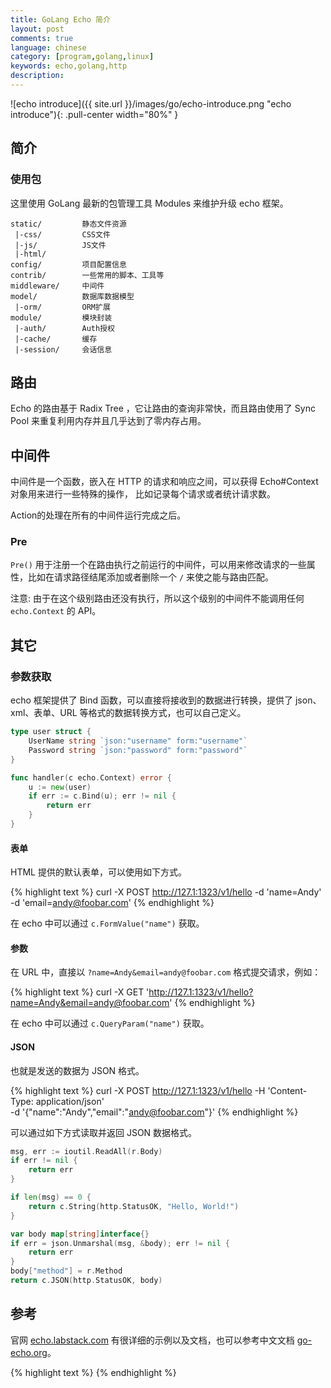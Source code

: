 ```yaml
---
title: GoLang Echo 简介
layout: post
comments: true
language: chinese
category: [program,golang,linux]
keywords: echo,golang,http
description:
---
```



<!-- more -->

![echo introduce]({{ site.url }}/images/go/echo-introduce.png "echo introduce"){: .pull-center width="80%" }


## 简介

### 使用包

这里使用 GoLang 最新的包管理工具 Modules 来维护升级 echo 框架。

```
static/         静态文件资源
 |-css/         CSS文件
 |-js/          JS文件
 |-html/
config/         项目配置信息
contrib/        一些常用的脚本、工具等
middleware/     中间件
model/          数据库数据模型
 |-orm/         ORM扩展
module/         模块封装
 |-auth/        Auth授权
 |-cache/       缓存
 |-session/     会话信息
```

## 路由

Echo 的路由基于 Radix Tree ，它让路由的查询非常快，而且路由使用了 Sync Pool 来重复利用内存并且几乎达到了零内存占用。

## 中间件

中间件是一个函数，嵌入在 HTTP 的请求和响应之间，可以获得 Echo#Context 对象用来进行一些特殊的操作， 比如记录每个请求或者统计请求数。

Action的处理在所有的中间件运行完成之后。

### Pre

`Pre()` 用于注册一个在路由执行之前运行的中间件，可以用来修改请求的一些属性，比如在请求路径结尾添加或者删除一个 `/` 来使之能与路由匹配。

<!--
下面的这几个内建中间件应该被注册在这一级别：

AddTrailingSlash
RemoveTrailingSlash
MethodOverride
-->

注意: 由于在这个级别路由还没有执行，所以这个级别的中间件不能调用任何 `echo.Context` 的 API。

## 其它

### 参数获取

echo 框架提供了 Bind 函数，可以直接将接收到的数据进行转换，提供了 json、xml、表单、URL 等格式的数据转换方式，也可以自己定义。

``` go
type user struct {
	UserName string `json:"username" form:"username"`
	Password string `json:"password" form:"password"`
}

func handler(c echo.Context) error {
	u := new(user)
	if err := c.Bind(u); err != nil {
		return err
	}
}
```

#### 表单

HTML 提供的默认表单，可以使用如下方式。

{% highlight text %}
curl -X POST http://127.1:1323/v1/hello -d 'name=Andy' -d 'email=andy@foobar.com'
{% endhighlight %}

在 echo 中可以通过 `c.FormValue("name")` 获取。

#### 参数

在 URL 中，直接以 `?name=Andy&email=andy@foobar.com` 格式提交请求，例如：

{% highlight text %}
curl -X GET 'http://127.1:1323/v1/hello?name=Andy&email=andy@foobar.com'
{% endhighlight %}

在 echo 中可以通过 `c.QueryParam("name")` 获取。

#### JSON

也就是发送的数据为 JSON 格式。

{% highlight text %}
curl -X POST http://127.1:1323/v1/hello -H 'Content-Type: application/json' \
	-d '{"name":"Andy","email":"andy@foobar.com"}'
{% endhighlight %}

可以通过如下方式读取并返回 JSON 数据格式。

``` go
msg, err := ioutil.ReadAll(r.Body)
if err != nil {
	return err
}

if len(msg) == 0 {
	return c.String(http.StatusOK, "Hello, World!")
}

var body map[string]interface{}
if err = json.Unmarshal(msg, &body); err != nil {
	return err
}
body["method"] = r.Method
return c.JSON(http.StatusOK, body)
```

## 参考

官网 [echo.labstack.com](https://echo.labstack.com/) 有很详细的示例以及文档，也可以参考中文文档 [go-echo.org](http://go-echo.org/)。

<!--
使用 FastHTTP 作为底层的 HTTP 处理，速度要快很多
https://github.com/webx-top/echo
-->

{% highlight text %}
{% endhighlight %}
